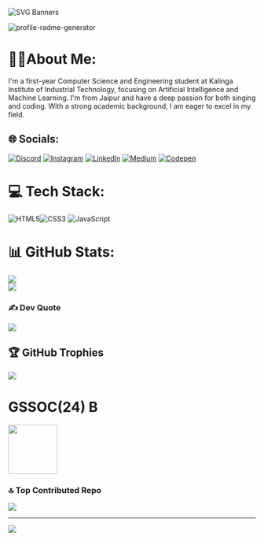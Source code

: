 ![SVG Banners](https://svg-banners.vercel.app/api?type=origin&text1=Hardik%20Gupta%20😃&text2=🧑🏻‍💼%20%20Entrepreneur%20,%20🧑🏻‍💻%20%20Passionate%20Coder%20,%20📖%20%20Learner&width=900&height=400)


<img height="auto" src="https://komarev.com/ghpvc/?username=technicalranjitofficial&label=Profile%20views&color=0e75b6&style=flat" alt="profile-radme-generator" />



  # 👦🏻About Me:
I'm a first-year Computer Science and Engineering student at Kalinga Institute of Industrial Technology, focusing on Artificial Intelligence and Machine Learning. I'm from Jaipur and have a deep passion for both singing and coding. With a strong academic background, I am eager to excel in my field.


## 🌐 Socials:
[![Discord](https://img.shields.io/badge/Discord-%237289DA.svg?logo=discord&logoColor=white)](https://discord.gg/https://camo.githubusercontent.com/939b5363e8c2433951d755f76895c3f7ab47699a28857f8f04fc7886d988a0c5/68747470733a2f2f696d672e736869656c64732e696f2f7374617469632f76313f6d6573736167653d446973636f7264266c6f676f3d646973636f7264266c6162656c3d26636f6c6f723d373238394441266c6f676f436f6c6f723d7768697465266c6162656c436f6c6f723d267374796c653d666f722d7468652d6261646765) [![Instagram](https://img.shields.io/badge/Instagram-%23E4405F.svg?logo=Instagram&logoColor=white)](https://instagram.com/https://www.instagram.com/hardikguptaofficial63/) [![LinkedIn](https://img.shields.io/badge/LinkedIn-%230077B5.svg?logo=linkedin&logoColor=white)](https://linkedin.com/in/https://www.linkedin.com/in/hardik-gupta-b528072b3/) [![Medium](https://img.shields.io/badge/Medium-12100E?logo=medium&logoColor=white)](https://medium.com/@https://medium.com/@hardikgupta8792) [![Codepen](https://img.shields.io/badge/Codepen-000000?style=for-the-badge&logo=codepen&logoColor=white)](https://codepen.io/https://codepen.io/Hardik-Gupta-the-typescripter) 
# 💻 Tech Stack:
 ![HTML5](https://img.shields.io/badge/html5-%23E34F26.svg?style=flat&logo=html5&logoColor=white)![CSS3](https://img.shields.io/badge/css3-%231572B6.svg?style=flat&logo=css3&logoColor=white) ![JavaScript](https://img.shields.io/badge/javascript-%23323330.svg?style=flat&logo=javascript&logoColor=%23F7DF1E) 
# 📊 GitHub Stats:

![](https://github-readme-streak-stats.herokuapp.com/?user=hardikguptaofficialgit&theme=ambient_gradient&hide_border=false)<br/>
![](https://github-readme-stats.vercel.app/api/top-langs/?username=hardikguptaofficialgit&theme=ambient_gradient&hide_border=false&include_all_commits=true&count_private=true&layout=compact)



### ✍️ Dev Quote
![](https://quotes-github-readme.vercel.app/api?type=horizontal&theme=radical)

## 🏆 GitHub Trophies
![](https://github-profile-trophy.vercel.app/?username=hardikguptaofficialgit&theme=radical&no-frame=true&no-bg=true&margin-w=4)

# GSSOC(24) B 

<img src="https://i.ibb.co/x6chRc0/Postman-Postman-API-Fundamentals-Student-Expert-2024-11-07.png" width="100px" height="100px" />

### 🔝 Top Contributed Repo
![](https://github-contributor-stats.vercel.app/api?username=hardikguptaofficialgit&limit=5&theme=dark&combine_all_yearly_contributions=true)

---
[![](https://visitcount.itsvg.in/api?id=hardikguptaofficialgit&icon=8&color=0)](https://visitcount.itsvg.in)

